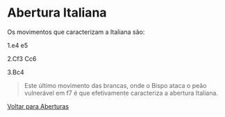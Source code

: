 # Abertura Italiana

Os movimentos que caracterizam a Italiana são:

1.e4 e5

2.Cf3 Cc6

3.Bc4



> Este último movimento das brancas, onde o Bispo ataca o peão vulnerável em f7 é que efetivamente caracteriza a abertura Italiana.



[Voltar para Aberturas](https://github.com/rafaelmeneghini/dio-projeto-desafio-git-github/blob/a70e3108194fcc14f1b1fa12d20f4b4db8389a0a/README.md)

